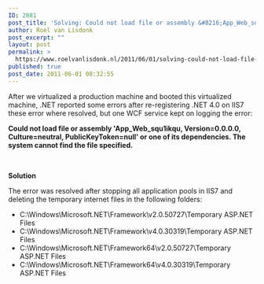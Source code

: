 ```yaml
---
ID: 2081
post_title: 'Solving: Could not load file or assembly &#8216;App_Web_squ1ikqu, Version=0.0.0.0, Culture=neutral, PublicKeyToken=null&#8217; or one of its dependencies. The system cannot find the file specified in .NET 4.0'
author: Roel van Lisdonk
post_excerpt: ""
layout: post
permalink: >
  https://www.roelvanlisdonk.nl/2011/06/01/solving-could-not-load-file-or-assembly-app_web_squ1ikqu-version0-0-0-0-cultureneutral-publickeytokennull-or-one-of-its-dependencies-the-system-cannot-find-the-file-specified-in-net-4-0/
published: true
post_date: 2011-06-01 08:32:55
---
```

<p>After we virtualized a production machine and booted this virtualized machine, .NET reported some errors after re-registering .NET 4.0 on IIS7 these error where resolved, but one WCF service kept on logging the error:</p>  <p><strong>Could not load file or assembly 'App_Web_squ1ikqu, Version=0.0.0.0, Culture=neutral, PublicKeyToken=null' or one of its dependencies. The system cannot find the file specified.</strong></p>  <p>&#160;</p>  <p><strong>Solution</strong></p>  <p>The error was resolved after stopping all application pools in IIS7 and deleting the temporary internet files in the following folders:</p>  <ul>   <li>C:\Windows\Microsoft.NET\Framework\v2.0.50727\Temporary ASP.NET Files</li>    <li>C:\Windows\Microsoft.NET\Framework\v4.0.30319\Temporary ASP.NET Files</li>    <li>C:\Windows\Microsoft.NET\Framework64\v2.0.50727\Temporary ASP.NET Files</li>    <li>C:\Windows\Microsoft.NET\Framework64\v4.0.30319\Temporary ASP.NET Files</li> </ul>
